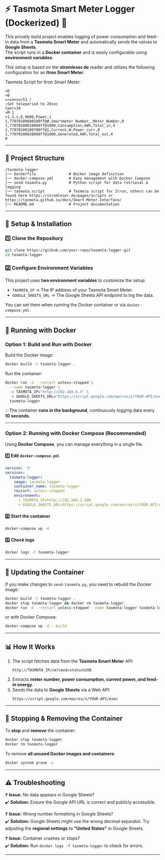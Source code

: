 # ⚡ Tasmota Smart Meter Logger (Dockerized) 🐳

This privatly build project enables logging of power consumption and feed-in data from a **Tasmota Smart Meter** and automatically sends the values to **Google Sheets**.  
The script runs in a **Docker container** and is easily configurable using **environment variables**.

This setup is based on the **stromleser.de** reader and utilizes the following configuration for an **Itron Smart Meter**.

Tasmota Script for Itron Smart Meter:
```plaintext
>D
>B
=>sensor53 r
;Set teleperiod to 20sec  
tper=10  
>M 1
+1,3,s,0,9600,Power,1
1,77070100600100ff@#,Smartmeter Number,,Meter_Number,0
1,77070100010800ff@1000,Consumption,kWh,Total_in,4
1,77070100100700ff@1,Current,W,Power_curr,0
1,77070100020800ff@1000,Generated,kWh,Total_out,4
#
```

---

## 📁 **Project Structure**
```
/tasmota-logger
│── Dockerfile               # Docker image definition
│── docker-compose.yml       # Easy management with Docker Compose
│── send-tasmota.py          # Python script for data retrieval & logging
│── tasmota.script           # Tasmota script for Itron, others can be found here https://stromleser.de/pages/scripts or https://tasmota.github.io/docs/Smart-Meter-Interface/
│── README.md                # Project documentation
```

---

## 🚀 **Setup & Installation**

### **1️⃣ Clone the Repository**
```bash
git clone https://github.com/your-repo/tasmota-logger.git
cd tasmota-logger
```

### **2️⃣ Configure Environment Variables**
This project uses **two environment variables** to customize the setup:
- `TASMOTA_IP` → The IP address of your Tasmota Smart Meter.
- `GOOGLE_SHEETS_URL` → The Google Sheets API endpoint to log the data.

You can set them when running the Docker container or via `docker-compose.yml`.

---

## 🐳 **Running with Docker**
### **Option 1: Build and Run with Docker**
Build the Docker image:
```bash
docker build -t tasmota-logger .
```
Run the container:
```bash
docker run -d --restart unless-stopped \
  --name tasmota-logger \
  -e TASMOTA_IP="http://192.168.X.X" \
  -e GOOGLE_SHEETS_URL="https://script.google.com/macros/s/YOUR-API/exec" \
  tasmota-logger
```
💡 The container **runs in the background**, continuously logging data every **10 seconds**.

---

### **Option 2: Running with Docker Compose (Recommended)**
Using **Docker Compose**, you can manage everything in a single file.

#### **1️⃣ Edit `docker-compose.yml`**
```yaml
version: '3'
services:
  tasmota-logger:
    image: tasmota-logger
    container_name: tasmota-logger
    restart: unless-stopped
    environment:
      - TASMOTA_IP=http://192.168.1.100
      - GOOGLE_SHEETS_URL=https://script.google.com/macros/s/YOUR-API/exec
```

#### **2️⃣ Start the container**
```bash
docker-compose up -d
```

#### **3️⃣ Check logs**
```bash
docker logs -f tasmota-logger
```

---

## 🔄 **Updating the Container**
If you make changes to `send-tasmota.py`, you need to rebuild the Docker image:
```bash
docker build -t tasmota-logger .
docker stop tasmota-logger && docker rm tasmota-logger
docker run -d --restart unless-stopped --name tasmota-logger tasmota-logger
```
or with Docker Compose:
```bash
docker-compose up -d --build
```

---

## 📊 **How It Works**
1. The script fetches data from the **Tasmota Smart Meter** API:
   ```http
   http://TASMOTA_IP/cm?cmnd=status%208
   ```
2. Extracts **meter number, power consumption, current power, and feed-in energy**.
3. Sends the data to **Google Sheets** via a Web API:
   ```http
   https://script.google.com/macros/s/YOUR-API/exec
   ```

---

## 🛑 **Stopping & Removing the Container**
To **stop** and **remove** the container:
```bash
docker stop tasmota-logger
docker rm tasmota-logger
```

To remove **all unused Docker images and containers**:
```bash
docker system prune -a
```

---

## ⚠️ **Troubleshooting**
❓ **Issue:** No data appears in Google Sheets?  
✔️ **Solution:** Ensure the Google API URL is correct and publicly accessible.

❓ **Issue:** Wrong number formatting in Google Sheets?  
✔️ **Solution:** Google Sheets might use the wrong decimal separator. Try adjusting the **regional settings** to **"United States"** in Google Sheets.

❓ **Issue:** Container crashes or stops?  
✔️ **Solution:** Run `docker logs -f tasmota-logger` to check for errors.

---
